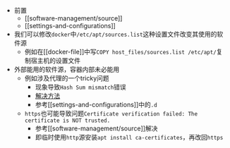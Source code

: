- 前置
  - [[software-management/source]]
  - [[settings-and-configurations]]
- 我们可以修改`docker`中`/etc/apt/sources.list`这种设置文件改变其使用的软件源
  - 例如在[[docker-file]]中写`COPY host_files/sources.list /etc/apt/`复制宿主机的设置文件
- 外部能用的软件源，容器内部未必能用
  - 例如涉及代理的一个tricky问题
    - 现象导致`Hash Sum mismatch`错误
    - [解决方法](https://github.com/jenkinsci/docker/issues/543)
    - 参考[[settings-and-configurations]]中的`.d`
  - `https`也可能导致问题`Certificate verification failed: The certificate is NOT trusted.`
    - 参考[[software-management/source]]解决
    - 即临时使用`http`源安装`apt install ca-certificates`，再改回`https`